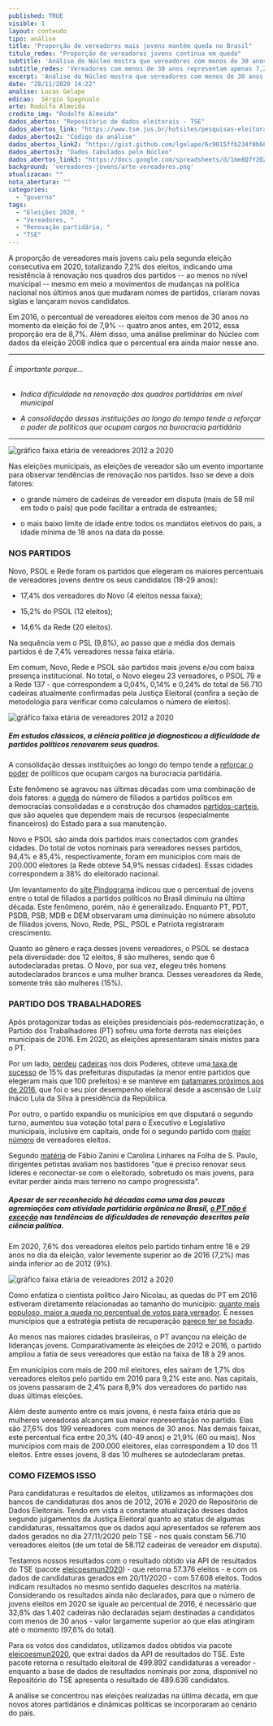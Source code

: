 ```yaml
---
published: TRUE
visible: 1
layout: conteudo
tipo: análise
title: "Proporção de vereadores mais jovens mantém queda no Brasil"
titulo_redes: "Proporção de vereadores jovens continua em queda"
subtitle: 'Análise do Núcleo mostra que vereadores com menos de 30 anos representam apenas 7,2% dos eleitos em 2020. Em 2012, eram 8,7%. Isso mostra dificuldade na renovação de partidos.'
subtitle_redes: 'Vereadores com menos de 30 anos representam apenas 7,2% dos eleitos em 2020.'
excerpt: 'Análise do Núcleo mostra que vereadores com menos de 30 anos representam apenas 7,2% dos eleitos em 2020. Em 2012, eram 8,7%'
date: "28/11/2020 14:22"
analise: Lucas Gelape
edicao:  Sérgio Spagnuolo
arte: Rodolfo Almeida
credito_img: "Rodolfo Almeida"
dados_abertos: "Repositório de dados eleitorais - TSE"
dados_abertos_link: "https://www.tse.jus.br/hotsites/pesquisas-eleitorais/resultados.html"
dados_abertos2: "Código da análise"
dados_abertos_link2: "https://gist.github.com/lgelape/6c9015ffb234f0b68f2e568d1e636e19"
dados_abertos3: "Dados tabulados pelo Núcleo"
dados_abertos_link3: "https://docs.google.com/spreadsheets/d/1me8Q7Y2QZAeeYDbOjxnWh_QxQNYk07o4koAQ1FBKdtA/edit?usp=sharing"
background: 'vereadores-jovens/arte-vereadores.png'
atualizacao: ""
nota_abertura: ""
categories:
  - "governo"
tags:
  - "Eleições 2020, "
  - "Vereadores, "
  - "Renovação partidária, "
  - "TSE"
---
```


A proporção de vereadores mais jovens caiu pela segunda eleição consecutiva em 2020, totalizando 7,2% dos eleitos, indicando uma resistência à renovação nos quadros dos partidos -- ao menos no nível municipal -- mesmo em meio a movimentos de mudanças na política nacional nos últimos anos que mudaram nomes de partidos, criaram novas siglas e lançaram novos candidatos.

Em 2016, o percentual de vereadores eleitos com menos de 30 anos no momento da eleição foi de 7,9% -- quatro anos antes, em 2012, essa proporção era de 8,7%. Além disso, uma análise preliminar do Núcleo com dados da eleição 2008 indica que o percentual era ainda maior nesse ano.

---

###### É importante porque...

- *Indica dificuldade na renovação dos quadros partidários em nível municipal*

- *A consolidação dessas instituições ao longo do tempo tende a reforçar o poder de políticos que ocupam cargos na burocracia partidária*

---

![gráfico faixa etária de vereadores 2012 a 2020](../img/vereadores-jovens/vereadores_eleitos_jovens_pct.png)

Nas eleições municipais, as eleições de vereador são um evento importante para observar tendências de renovação nos partidos. Isso se deve a dois fatores:

* o grande número de cadeiras de vereador em disputa (mais de 58 mil em todo o país) que pode facilitar a entrada de estreantes;

* o mais baixo limite de idade entre todos os mandatos eletivos do país, a idade mínima de 18 anos na data da posse.

### NOS PARTIDOS

Novo, PSOL e Rede foram os partidos que elegeram os maiores percentuais de vereadores jovens dentre os seus candidatos (18-29 anos):

* 17,4% dos vereadores do Novo (4 eleitos nessa faixa);

* 15,2% do PSOL (12 eleitos);

* 14,6% da Rede (20 eleitos).

Na sequência vem o PSL (9,8%), ao passo que a média dos demais partidos é de 7,4% vereadores nessa faixa etária.

Em comum, Novo, Rede e PSOL são partidos mais jovens e/ou com baixa presença institucional. No total, o Novo elegeu 23 vereadores, o PSOL 79 e a Rede 137 - que correspondem a 0,04%, 0,14% e 0,24% do total de 56.710 cadeiras atualmente confirmadas pela Justiça Eleitoral (confira a seção de metodologia para verificar como calculamos o número de eleitos).

![gráfico faixa etária de vereadores 2012 a 2020](../img/vereadores-jovens/vereadores_jovens_por_partido.png)

##### Em estudos clássicos, a ciência política já diagnosticou a dificuldade de partidos políticos renovarem seus quadros.

A consolidação dessas instituições ao longo do tempo tende a [reforçar o poder](https://www.scielo.br/scielo.php?script=sci_arttext&pid=S0102-69092014000200012) de políticos que ocupam cargos na burocracia partidária.

Este fenômeno se agravou nas últimas décadas com uma combinação de dois fatores: a [queda](https://books.google.com.br/books/about/Parties_Without_Partisans.html?id=YEkVDAAAQBAJ&redir_esc=y) do número de filiados a partidos políticos em democracias consolidadas e a construção dos chamados [partidos-carteis](https://journals.sagepub.com/doi/10.1177/1354068895001001001), que são aqueles que dependem mais de recursos (especialmente financeiros) do Estado para a sua manutenção.

Novo e PSOL são ainda dois partidos mais conectados com grandes cidades. Do total de votos nominais para vereadores nesses partidos, 94,4% e 85,4%, respectivamente, foram em municípios com mais de 200.000 eleitores (a Rede obteve 54,9% nessas cidades). Essas cidades correspondem a 38% do eleitorado nacional.

Um levantamento do [site Pindograma](https://pindograma.com.br/2020/10/02/jovens.html) indicou que o percentual de jovens entre o total de filiados a partidos políticos no Brasil diminuiu na última década. Este fenômeno, porém, não é generalizado. Enquanto PT, PDT, PSDB, PSB, MDB e DEM observaram uma diminuição no número absoluto de filiados jovens, Novo, Rede, PSL, PSOL e Patriota registraram crescimento.

Quanto ao gênero e raça desses jovens vereadores, o PSOL se destaca pela diversidade: dos 12 eleitos, 8 são mulheres, sendo que 6 autodeclaradas pretas. O Novo, por sua vez, elegeu três homens autodeclarados brancos e uma mulher branca. Desses vereadores da Rede, somente três são mulheres (15%).

### PARTIDO DOS TRABALHADORES

Após protagonizar todas as eleições presidenciais pós-redemocratização, o Partido dos Trabalhadores (PT) sofreu uma forte derrota nas eleições municipais de 2016. Em 2020, as eleições apresentaram sinais mistos para o PT.

Por um lado, [perdeu](https://g1.globo.com/politica/eleicoes/2020/eleicao-em-numeros/noticia/2020/11/16/psdb-e-mdb-perdem-o-maior-no-de-prefeituras-dem-e-pp-sao-os-que-mais-ganham.ghtml)  [cadeiras](https://g1.globo.com/politica/eleicoes/2020/eleicao-em-numeros/noticia/2020/11/17/dem-pp-e-psd-aumentam-numero-de-vereadores-no-brasil-mdb-pt-psdb-pdt-e-psb-registram-reducao.ghtml) nos dois Poderes, obteve uma[ taxa de sucesso](https://g1.globo.com/politica/eleicoes/2020/eleicao-em-numeros/noticia/2020/11/19/pp-tem-a-maior-taxa-de-sucesso-na-disputa-para-as-prefeituras-cinco-partidos-nao-elegem-nem-sequer-um-prefeito-no-pais.ghtml) de 15% das prefeituras disputadas (a menor entre partidos que elegeram mais que 100 prefeitos) e se manteve em [patamares próximos aos de 2016](https://www1.folha.uol.com.br/colunas/monicabergamo/2020/11/pt-conquista-cem-mil-votos-a-mais-do-que-em-2016-mas-integrantes-da-legenda-acham-resultado-pifio.shtml), que foi o seu pior desempenho eleitoral desde a ascensão de Luiz Inácio Lula da Silva à presidência da República.

Por outro, o partido expandiu os municípios em que disputará o segundo turno, aumentou sua votação total para o Executivo e Legislativo municipais, inclusive em capitais, onde foi o segundo partido com [maior número](https://noticias.uol.com.br/colunas/observatorio-das-eleicoes/2020/11/20/vereadores-nas-capitais-o-desempenho-dos-partidos-em-um-quadro-de-fluidez.htm) de vereadores eleitos.

Segundo [matéria](https://www1.folha.uol.com.br/poder/2020/11/pt-perde-prefeituras-mas-se-agarra-a-2o-turno-e-diz-que-foi-vitorioso.shtml) de Fábio Zanini e Carolina Linhares na Folha de S. Paulo, dirigentes petistas avaliam nos bastidores "que é preciso renovar seus líderes e reconectar-se com o eleitorado, sobretudo os mais jovens, para evitar perder ainda mais terreno no campo progressista".

##### Apesar de ser reconhecido há décadas como uma das poucas agremiações com atividade partidária orgânica no Brasil, [o PT não é exceção](http://www.teoriaepesquisa.ufscar.br/index.php/tp/article/view/186/152) nas tendências de dificuldades de renovação descritas pela ciência política.

Em 2020, 7,6% dos vereadores eleitos pelo partido tinham entre 18 e 29 anos no dia da eleição, valor levemente superior ao de 2016 (7,2%) mas ainda inferior ao de 2012 (9%).

![gráfico faixa etária de vereadores 2012 a 2020](../img/vereadores-jovens/vereadores_eleitos_jovens_pct_PT.png)

Como enfatiza o cientista político Jairo Nicolau, as quedas do PT em 2016 estiveram diretamente relacionadas ao tamanho do município: [quanto mais populoso, maior a queda no percentual de votos para vereador](https://noticias.uol.com.br/colunas/observatorio-das-eleicoes/2020/10/12/pt-em-numeros-uma-analise-de-2000-a-2016.htm). É nesses municípios que a estratégia petista de recuperação [parece ter se focado](https://www1.folha.uol.com.br/poder/2020/10/isolado-nas-capitais-pt-mira-retomada-a-partir-de-cidades-medias.shtml).

Ao menos nas maiores cidades brasileiras, o PT avançou na eleição de lideranças jovens. Comparativamente às eleições de 2012 e 2016, o partido ampliou a fatia de seus vereadores que estão na faixa de 18 à 29 anos.

Em municípios com mais de 200 mil eleitores, eles saíram de 1,7% dos vereadores eleitos pelo partido em 2016 para 9,2% este ano. Nas capitais, os jovens passaram de 2,4% para 8,9% dos vereadores do partido nas duas últimas eleições.

Além deste aumento entre os mais jovens, é nesta faixa etária que as mulheres vereadoras alcançam sua maior representação no partido. Elas são 27,6% dos 199 vereadores  com menos de 30 anos. Nas demais faixas, este percentual fica entre 20,3% (40-49 anos) e 21,9% (60 ou mais). Nos municípios com mais de 200.000 eleitores, elas correspondem a 10 dos 11 eleitos. Entre esses jovens, 8 das 10 mulheres se autodeclaram pretas.

### COMO FIZEMOS ISSO

Para candidaturas e resultados de eleitos, utilizamos as informações dos bancos de candidaturas dos anos de 2012, 2016 e 2020 do Repositório de Dados Eleitorais. Tendo em vista a constante atualização desses dados segundo julgamentos da Justiça Eleitoral quanto ao status de algumas candidaturas, ressaltamos que os dados aqui apresentados se referem aos dados gerados no dia 27/11/2020 pelo TSE - nos quais constam 56.710 vereadores eleitos (de um total de 58.112 cadeiras de vereador em disputa).

Testamos nossos resultados com o resultado obtido via API de resultados do TSE (pacote [eleicoesmun2020](https://github.com/rmhirota/eleicoesmun2020)) - que retorna 57.376 eleitos - e com os dados de candidaturas gerados em 20/11/2020 - com 57.608 eleitos. Todos indicam resultados no mesmo sentido daqueles descritos na matéria. Considerando os resultados ainda não declarados, para que o número de jovens eleitos em 2020 se iguale ao percentual de 2016, é necessário que 32,8% das 1.402 cadeiras não declaradas sejam destinadas a candidatos com menos de 30 anos - valor largamente superior ao que elas atingiram até o momento (97,6% do total).

Para os votos dos candidatos, utilizamos dados obtidos via pacote [eleicoesmun2020](https://github.com/rmhirota/eleicoesmun2020), que extrai dados da API de resultados do TSE. Este pacote retorna o resultado eleitoral de 499.892 candidaturas a vereador - enquanto a base de dados de resultados nominais por zona, disponível no Repositório do TSE apresenta o resultado de 489.636 candidatos.

A análise se concentrou nas eleições realizadas na última década, em que novos atores partidários e dinâmicas políticas se incorporaram ao cenário do país.
